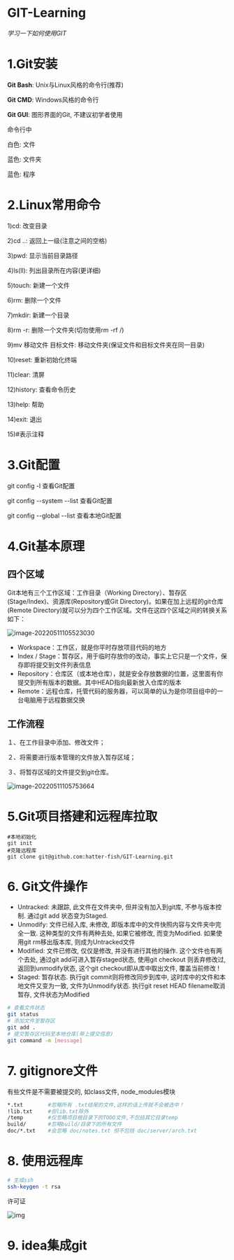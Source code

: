 # GIT-Learning

*学习一下如何使用GIT*




# 1.Git安装

**Git Bash**: Unix与Linux风格的命令行(推荐)

**Git CMD**: Windows风格的命令行

**Git GUI**: 图形界面的Git, 不建议初学者使用

命令行中

白色: 文件

蓝色: 文件夹

蓝色: 程序




# 2.Linux常用命令

1)cd: 改变目录

2)cd ..: 返回上一级(注意之间的空格)

3)pwd: 显示当前目录路径

4)ls(ll): 列出目录所在内容(更详细)

5)touch: 新建一个文件

6)rm: 删除一个文件

7)mkdir: 新建一个目录

8)rm -r: 删除一个文件夹(切勿使用rm -rf /)

9)mv 移动文件 目标文件: 移动文件夹(保证文件和目标文件夹在同一目录)

10)reset: 重新初始化终端

11)clear: 清屏

12)history: 查看命令历史

13)help: 帮助

14)exit: 退出

15)#表示注释




# 3.Git配置

git config -l 查看Git配置

git config --system --list 查看Git配置

git config --global --list  查看本地Git配置



# 4.Git基本原理

## 四个区域

Git本地有三个工作区域：工作目录（Working Directory）、暂存区(Stage/Index)、资源库(Repository或Git Directory)。如果在加上远程的git仓库(Remote Directory)就可以分为四个工作区域。文件在这四个区域之间的转换关系如下：

![image-20220511105523030](C:\Users\31771\AppData\Roaming\Typora\typora-user-images\image-20220511105523030.png)

- Workspace：工作区，就是你平时存放项目代码的地方
- Index / Stage：暂存区，用于临时存放你的改动，事实上它只是一个文件，保存即将提交到文件列表信息
- Repository：仓库区（或本地仓库），就是安全存放数据的位置，这里面有你提交到所有版本的数据。其中HEAD指向最新放入仓库的版本
- Remote：远程仓库，托管代码的服务器，可以简单的认为是你项目组中的一台电脑用于远程数据交换

## 工作流程

１、在工作目录中添加、修改文件；

２、将需要进行版本管理的文件放入暂存区域；

３、将暂存区域的文件提交到git仓库。

![image-20220511105753664](C:\Users\31771\AppData\Roaming\Typora\typora-user-images\image-20220511105753664.png)




# 5.Git项目搭建和远程库拉取

```git
#本地初始化
git init 
#克隆远程库
git clone git@github.com:hatter-fish/GIT-Learning.git
```



# 6. Git文件操作

- Untracked: 未跟踪, 此文件在文件夹中, 但并没有加入到git库, 不参与版本控制. 通过git add 状态变为Staged.
- Unmodify: 文件已经入库, 未修改, 即版本库中的文件快照内容与文件夹中完全一致. 这种类型的文件有两种去处, 如果它被修改, 而变为Modified. 如果使用git rm移出版本库, 则成为Untracked文件
- Modified: 文件已修改, 仅仅是修改, 并没有进行其他的操作. 这个文件也有两个去处, 通过git add可进入暂存staged状态, 使用git checkout 则丢弃修改过, 返回到unmodify状态, 这个git checkout即从库中取出文件, 覆盖当前修改 !
- Staged: 暂存状态. 执行git commit则将修改同步到库中, 这时库中的文件和本地文件又变为一致, 文件为Unmodify状态. 执行git reset HEAD filename取消暂存, 文件状态为Modified

```bash
# 查看文件状态
git status
# 添加文件至暂存区
git add .
# 提交暂存区代码至本地仓库(带上提交信息)
git command -m [message]
```



# 7. gitignore文件

有些文件是不需要被提交的, 如class文件, node_modules模块

```bash
*.txt        #忽略所有 .txt结尾的文件,这样的话上传就不会被选中！
!lib.txt     #但lib.txt除外
/temp        #仅忽略项目根目录下的TODO文件,不包括其它目录temp
build/       #忽略build/目录下的所有文件
doc/*.txt    #会忽略 doc/notes.txt 但不包括 doc/server/arch.txt
```



# 8. 使用远程库

```bash
# 生成ssh
ssh-keygen -t rsa
```

许可证

![img](https://pic1.zhimg.com/80/v2-6f7178c4e502fc939e371717cd887b6c_1440w.jpg)



# 9. idea集成git


